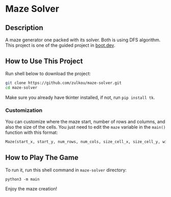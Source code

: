 # Maze Solver
## Description
A maze generator one packed with its solver. Both is using DFS algorithm. This project is one of the guided project in [boot.dev](https://www.boot.dev/lessons/5be3e3bd-efb5-4664-a9e9-7111be783271).

## How to Use This Project
Run shell below to download the project:
```bash
git clone https://github.com/zulkou/maze-solver.git
cd maze-solver
```
Make sure you already have tkinter installed, if not, run `pip install tk`.
### Customization
You can customize where the maze start, number of rows and columns, and also the size of the cells. You just need to edit the `maze` variable in the `main()` function with this format:
```py
Maze(start_x, start_y, num_rows, num_cols, size_cell_x, size_cell_y, win)
```
## How to Play The Game
To run it, run this shell command in `maze-solver` directory:
```
python3 -m main
```
Enjoy the maze creation!
